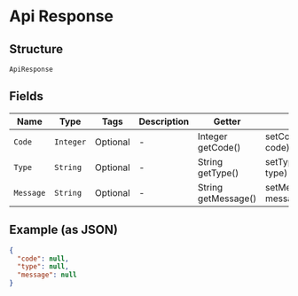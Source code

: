 
# Api Response

## Structure

`ApiResponse`

## Fields

| Name | Type | Tags | Description | Getter | Setter |
|  --- | --- | --- | --- | --- | --- |
| `Code` | `Integer` | Optional | - | Integer getCode() | setCode(Integer code) |
| `Type` | `String` | Optional | - | String getType() | setType(String type) |
| `Message` | `String` | Optional | - | String getMessage() | setMessage(String message) |

## Example (as JSON)

```json
{
  "code": null,
  "type": null,
  "message": null
}
```

